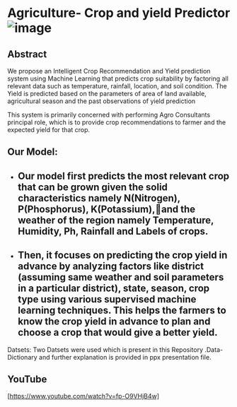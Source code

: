 # Agriculture- Crop and yield Predictor![image](https://github.com/danielchristopher513/Crop_Recommendation_Using_Machine_Learning/assets/103953949/47090c4e-b87c-4796-a004-eb0a50162721)
## Abstract
We propose an Intelligent Crop Recommendation and Yield prediction system using Machine Learning that predicts crop suitability by factoring all relevant data such as temperature, rainfall, location, and soil condition. 
The Yield is predicted based on the parameters of area of land available, agricultural season and the past observations of yield prediction

This system is primarily concerned with performing Agro Consultants principal role, which is to provide crop recommendations to farmer and the expected yield for that crop.
## Our Model:
+ ## Our model first predicts the most relevant crop that can be grown given the solid characteristics namely N(Nitrogen), P(Phosphorus), K(Potassium),and the weather of the region namely Temperature, Humidity, Ph, Rainfall and Labels of crops.
+ ## Then, it focuses on predicting the crop yield in advance by analyzing factors like district (assuming same weather and soil parameters in a particular district), state, season, crop type using various supervised machine learning techniques. This helps the farmers to know the crop yield in advance to plan and choose a crop that would give a better yield.

Datsets:
Two Datsets were used which is present in this Repository .Data-Dictionary and further explanation is provided in ppx presentation file.

















## YouTube 
[https://www.youtube.com/watch?v=fp-O9VHjB4w]
